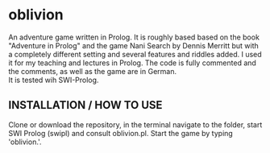 # oblivion
An adventure game written in Prolog. It is roughly based based on the book "Adventure in Prolog" 
and the game Nani Search by Dennis Merritt but with a completely different setting and several
features and riddles added. I used it for my teaching and lectures in Prolog.
The code is fully commented and the comments, as well as the game are in German.  
It is tested wih SWI-Prolog.

## INSTALLATION / HOW TO USE
Clone or download the repository, in the terminal navigate to the folder, start SWI Prolog (swipl) and consult oblivion.pl.
Start the game by typing 'oblivion.'.
